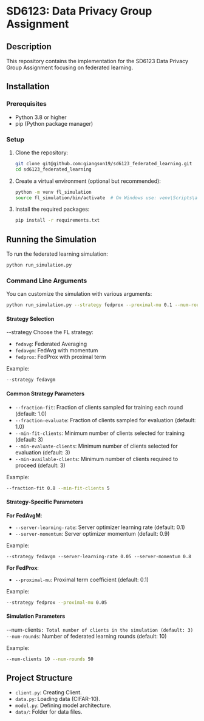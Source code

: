 # SD6123: Data Privacy Group Assignment

## Description
This repository contains the implementation for the SD6123 Data Privacy Group Assignment focusing on federated learning.

## Installation

### Prerequisites
- Python 3.8 or higher
- pip (Python package manager)

### Setup
1. Clone the repository:
    ```bash
    git clone git@github.com:giangson19/sd6123_federated_learning.git
    cd sd6123_federated_learning
    ```

2. Create a virtual environment (optional but recommended):
    ```bash
    python -m venv fl_simulation
    source fl_simulation/bin/activate  # On Windows use: venv\Scripts\activate
    ```

3. Install the required packages:
    ```bash
    pip install -r requirements.txt
    ```

## Running the Simulation

To run the federated learning simulation:

```bash
python run_simulation.py
```

### Command Line Arguments

You can customize the simulation with various arguments:

```bash
python run_simulation.py --strategy fedprox --proximal-mu 0.1 --num-rounds 20
```

#### Strategy Selection
--strategy Choose the FL strategy:
- `fedavg`: Federated Averaging
- `fedavgm`: FedAvg with momentum
- `fedprox`: FedProx with proximal term
  
Example:
``` bash 
--strategy fedavgm
```

#### Common Strategy Parameters

- `--fraction-fit`: Fraction of clients sampled for training each round (default: 1.0)
- `--fraction-evaluate`: Fraction of clients sampled for evaluation (default: 1.0)
- `--min-fit-clients`: Minimum number of clients selected for training (default: 3)
- `--min-evaluate-clients`: Minimum number of clients selected for evaluation (default: 3)
- `--min-available-clients`: Minimum number of clients required to proceed (default: 3)

Example:
```bash
--fraction-fit 0.8 --min-fit-clients 5
```

#### Strategy-Specific Parameters
**For FedAvgM**:
- `--server-learning-rate`: Server optimizer learning rate (default: 0.1)
- `--server-momentum`: Server optimizer momentum (default: 0.9)

Example: 
```
--strategy fedavgm --server-learning-rate 0.05 --server-momentum 0.8
```

**For FedProx**:
- `--proximal-mu`: Proximal term coefficient (default: 0.1)

Example:
```bash
--strategy fedprox --proximal-mu 0.05
```

#### Simulation Parameters
--num-clients`: Total number of clients in the simulation (default: 3)
--num-rounds`: Number of federated learning rounds (default: 10)

Example:
```bash
--num-clients 10 --num-rounds 50
```

## Project Structure

- `client.py`: Creating Client.
- `data.py`: Loading data (CIFAR-10).
- `model.py`: Defining model architecture.
- `data/`: Folder for data files.